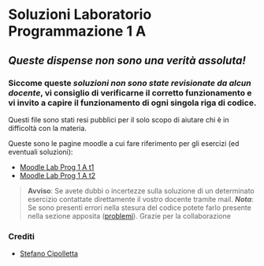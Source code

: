 # Soluzioni Laboratorio Programmazione 1 A

## _**Queste dispense non sono una verità assoluta!**_
### Siccome queste _soluzioni non sono state revisionate da alcun docente_, vi consiglio di verificarne il corretto funzionamento e vi invito a capire il funzionamento di ogni singola riga di codice.

Questi file sono stati resi pubblici per il solo scopo di aiutare chi è in difficoltà con la materia.

Queste sono le pagine moodle a cui fare riferimento per gli esercizi (ed eventuali soluzioni):
- [Moodle Lab Prog 1 A t1](https://informatica.i-learn.unito.it/course/view.php?id=2043)
- [Moodle Lab Prog 1 A t2](https://informatica.i-learn.unito.it/course/view.php?id=2049)

> **Avviso**: Se avete dubbi o incertezze sulla soluzione di un determinato esercizio contattate direttamente il vostro docente tramite mail.
> _**Nota**_: Se sono presenti errori nella stesura del codice potete farlo presente nella sezione apposita ([problemi](https://github.com/cipst/lab_prog1/issues)). Grazie per la collaborazione
### Crediti
- [Stefano Cipolletta](https://github.com/cipst)
